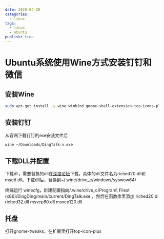 ```yaml
---
date: 2020-04-20
categories:
  - linux
tags:
  - linux
  - ubuntu
publish: true
---
```


# Ubuntu系统使用Wine方式安装钉钉和微信

## 安装Wine

```bash
sudo apt-get install -y wine winbind gnome-shell-extension-top-icons-plus gnome-tweaks
```

## 安装钉钉

从官网下载钉钉的exe安装文件后

```bash
wine ~/Downloads/DingTalk-x.exe
```

## 下载DLL并配置

下载dll，需要替换的dll在[深度论坛](https://bbs.deepin.org/forum.php?mod=viewthread&tid=182213)下载，具体的dll文件名为riched20.dll和msctf.dll。下载dll后，替换到~/.wine/drive_c/windows/syswow64/

终端运行 winecfg，新建配置指向/.wine/drive_c/Program\ Files\ \(x86\)/DingDing/main/current/DingTalk.exe
，然后在函数库里添加 riched20.dl riched32.dll msvcp60.dll msvcp120.dll

## 托盘

打开gnome-tweaks，在扩展里打开top-icon-plus
